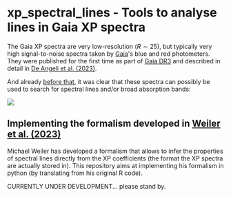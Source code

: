 # xp_spectral_lines - Tools to analyse lines in Gaia XP spectra

The Gaia XP spectra are very low-resolution ($R\sim25$), but typically very high signal-to-noise spectra taken by [Gaia](https://www.cosmos.esa.int/web/gaia/home)'s blue and red photometers. 
They were published for the first time as part of [Gaia DR3](https://www.cosmos.esa.int/web/gaia/data-release-3) and described in detail in [De Angeli et al. (2023)](https://doi.org/10.1051/0004-6361/202243680).

And already [before that](https://cosmos.esa.int/web/gaia/iow_20200812), it was clear that these spectra can possibly be used to search for spectral lines and/or broad absorption bands:

![](https://cosmos.esa.int/documents/29201/239681/IoW20200804_RPspectra_SpT_cycle3_b.png/dffe25a8-8860-bf8f-be11-b5680642e721?t=1595591435624)

## Implementing the formalism developed in [Weiler et al. (2023)](https://ui.adsabs.harvard.edu/abs/2023A%26A...671A..52W/abstract)

Michael Weiler has developed a formalism that allows to infer the properties of spectral lines directly from the XP coefficients (the format the XP spectra are actually stored in).
This repository aims at implementing his formalism in python (by translating from his original R code). 

CURRENTLY UNDER DEVELOPMENT... please stand by.
